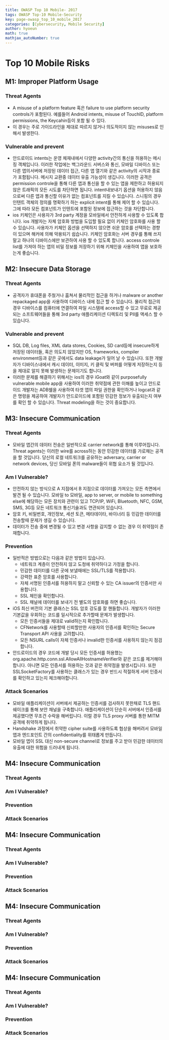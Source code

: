 ```yaml
---
title: OWASP Top 10 Mobile- 2017
tags: OWASP Top-10 Mobile-Security
key: page-owasp_top_10_mobile_2017
categories: [Cybersecurity, Mobile Security]
author: hyoeun
math: true
mathjax_autoNumber: true
---
```


# Top 10 Mobile Risks
## M1: Improper Platform Usage
### Threat Agents
* A misuse of a platform feature 혹은 failure to use platform security controls가 포함된다. 예를들어 Android intents, misuse of TouchID, platform permissions, the Keycahin등이 포함 될 수 있다.
* 이 경우는 주로 가이드라인을 제대로 따르지 않거나 의도적이지 않는 misuses로 인해서 발생한다.

### Vulnerable and prevent
* 안드로이드 intents는 운영 체재내에서 다양한 activity간의 통신을 허용하는 메시징 객체입니다. 이러한 작업에는 백그라운드 서버스와 통신, 모바일 디바이스 또는 다른 앱의서버에 저장된 데이터 접근, 다른 앱 열기와 같은 activity의 시작과 종료가 포함됩니다. 메시지 교환중 데이터 유출 가능성이 생깁니다. 이러한 공격은 permission controle을 통해 다른 앱과 통신을 할 수 있는 앱을 제한하고 허용되지 않은 트래픽의 모든 시도를 차단하면 됩니다. intent내보내기 옵션을 허용하지 않음으로써 다른 앱과 통신할 이유가 없는 컴포넌트를 지킬 수 있습니다. 스니핑의 경우 인텐트 객체의 정의를 명확하기 하는 explicit intent를 통해 제어 할 수 있습니다. 그에 따라 모든 컴포넌트가 인텐트에 포함된 정보에 접근하는 것을 차단합니다.
* ios 키체인은 사용자가 3rd party 계정을 모바일에서 안전하게 사용할 수 있도록 합니다. ios 개발자는 자체 암호화 방법을 도입할 필요 없이 키체인 암호화를 사용 할 수 있습니다. 사용자가 키체인 옵션을 선택하지 않으면 쉬운 암호를 선택하는 경향이 있으며 해커에 의해 악용되기 쉽습니다. 키체인 암호화는 서버 경우를 통해 쓰지 말고 하나의 디바이스에만 보관하여 사용 할 수 있도록 합니다. access controle list를 가져야 하는 앱의 비밀 정보를 저장하기 위해 키체인을 사용하여 앱을 보호하는게 좋습니다.

## M2: Insecure Data Storage
### Threat Agents
* 공격자가 휴대폰을 주웠거나 훔쳐서 물리적인 접근을 하거나 malware or another repackaged app을 사용하여 디바이스 내에 접근 할 수 있습니다. 물리적 접근의 경우 디바이스를 컴퓨터에 연결하여 파일 시스템에 access할 수 있고 무료로 제공되는 소프트웨어들을 통해 3rd party 애플리케이션 디렉토리 및 PII를 액세스 할 수 있습니다.

### Vulnerable and prevent
* SQL DB, Log files, XML data stores, Cookies, SD card등에 insecure하게 저장된 데이터들, 혹은 의도치 않았지만 OS, frameworks, compiler environment등과 같은 곳에서도 data leakage가 일어 날 수 있습니다. 또한 개발자가 디바이스내에서 캐시 데이터, 이미지, 키 클릭 및 버퍼를 어떻게 저장하는지 등을 제대로 알지 못해 발생하는 문제이기도 합니다.
* 이러한 문제를 해결하기 위해서는 ios의 경우 iGoat와 같이 purposefully vulnerable mobile app을 사용하여 이러한 취약점에 관한 이해를 높이고 안드로이드 개발자는 ADB쉘을 사용하여 타겟 앱의 파일 권한을 확인하거나 logcat과 같은 명령을 제공하여 개발자가 안드로이드에 포함된 민감한 정보가 유출되는지 여부를 확인 할 수 있습니다. Threat modeling을 하는 것이 중요합니다.

## M3: Insecure Communication
### Threat Agents
* 모바일 앱간의 데이터 전송은 일반적으로 carrier network를 통해 이루어집니다. Threat agents는 이러한 wire를 across하는 동안 민감한 데이터를 가로채는 공격을 할 것입니다. 당신의 로컬 네트워크를 공유하는 adversary, carrier or network devices, 당신 모바일 폰의 malware들이 위협 요소가 될 것입니다.

### Am I Vulnerable?
* 안전하지 않는 방식으로 A 지점에서 B 지점으로 데이터를 가져오는 모든 측면에서 발견 될 수 있습니다. 모바일 to 모바일, app to server, or mobile to something else에 해당하는 모든 장치와 관련이 있고 TCP/IP, WiFi, Bluetooth, NFC, GSM, SMS, 3G등 모든 네트워크 통신기술과도 연관되어 있습니다.
* 암호 키, 비밀번호, 개인정보, 세션 토큰, 메타데이타, 바이너리 등 민감한 데이터를 전송할때 문제가 생길 수 있습니다.
* 데이터가 전송 중에 변경될 수 있고 변경 사항을 감지할 수 없는 경우 이 취약점이 존재합니다.

### Prevention
* 일반적은 방법으로는 다음과 같은 방법이 있습니다.
  * 네트워크 계층이 안전하지 않고 도청에 취약하다고 가정을 합니다.
  * 민감한 데이터를 다른 곳에 보낼때에는 SSL/TLS를 적용합니다.
  * 강력한 표준 암호를 사용합니다.
  * 자체 서명된 인증서를 허용하지 말고 신뢰할 수 있는 CA issuer의 인증서만 사용합니다.
  * SSL 체인을 확인합니다.
  * SSL 채널에 데이터를 보내기 전 별도의 암호화를 하면 좋습니다.
* iOS 최신 버전의 기본 클래스는 SSL 암호 강도를 잘 핸들합니다. 개발자가 이러한 기본값을 우회하는 코드를 일시적으로 추가할때 문제가 발생합니다.
  * 모든 인증서들을 제대로 valid하는지 확인합니다.
  * CFNetwork를 사용할때 신뢰할만한 사용자의 인증서를 확인하는 Secure Transport API 사용을 고려합니다.
  * 모든 NSURL calls이 자체 인증서나 invalid한 인증서를 사용하지 않는지 점검합니다.
* 안드로이드의 경우 코드에 개발 당시 모든 인증서를 허용했는 org.apache.http.conn.ssl.AllowAllHostnameVerifier와 같은 코드를 제거해야합니다. 아니면 모든 인증서를 허용하는 것과 같은 취약점을 발생시킵니다. 또한 SSLSocketFactory를 사용하는 클래스가 있는 경우 반드시 적절하게 서버 인증서를 확인하고 있는지 체크해야합니다.

### Attack Scenarios
* 모바일 애플리케이션이 서버에서 제공하는 인증서를 검사하지 못한채로 TLS 핸드쉐이크를 통해 보안 채널을 구축합니다. 애플리케이션이 단순히 서버에서 인증서를 제공했다면 무조건 수락을 해버립니다. 이럴 경우 TLS proxy 서버를 통한 MITM 공격에 취약하게 됩니다.
* Handshake 과정에서 취약한 cipher suite를 사용하도록 협상을 해버려서 모바일 앱과 엔드포인트 간의 confidentiality를 위태롭게 만듭니다.
* 모바일 앱이 SSL 대신 non-secure channel로 정보를 주고 받아 민감한 데이터의 유출에 대한 위험을 드러내게 됩니다.


## M4: Insecure Communication
### Threat Agents
### Am I Vulnerable?
### Prevention
### Attack Scenarios

## M4: Insecure Communication
### Threat Agents
### Am I Vulnerable?
### Prevention
### Attack Scenarios

## M4: Insecure Communication
### Threat Agents
### Am I Vulnerable?
### Prevention
### Attack Scenarios

## M4: Insecure Communication
### Threat Agents
### Am I Vulnerable?
### Prevention
### Attack Scenarios